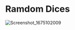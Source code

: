 # Ramdom Dices

![Screenshot_1675102009](https://user-images.githubusercontent.com/37807677/215558276-9cf0d7e5-bdcd-4dfa-83a0-a3f8f5fffae4.png)
